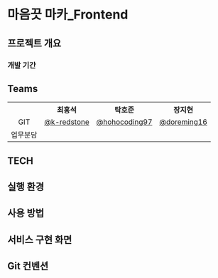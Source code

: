 # 마음끗 마카\_Frontend

## 프로젝트 개요

### 개발 기간

## Teams

<table>
  <tr>
    <th style="text-align:center;"></th>
    <th style="text-align:center;">최홍석</th>
    <th style="text-align:center;">탁호준</th>
    <th style="text-align:center;">장지현</th>
  </tr>
  <tr>
    <td align=center>GIT</td>
    <td align=center><a href='https://github.com/k-redstone'>@k-redstone</a></td>
    <td align=center><a href='https://github.com/hohocoding97'>@hohocoding97</a></td>
    <td align=center><a href='https://github.com/doreming16'>@doreming16</a></td>
  <tr>
    <td align=center>업무분담</td>
  </tr>
  </tr>
</table>

## TECH

## 실행 환경

## 사용 방법

## 서비스 구현 화면

## Git 컨벤션
